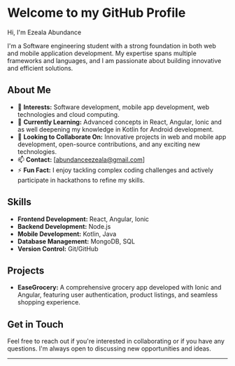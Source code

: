 # Welcome to my GitHub Profile

Hi, I'm Ezeala Abundance

I'm a Software engineering student with a strong foundation in both web and mobile application development. My expertise spans multiple frameworks and languages, and I am passionate about building innovative and efficient solutions.

## About Me

- 👀 **Interests:** Software development, mobile app development, web technologies and cloud computing.
- 🌱 **Currently Learning:** Advanced concepts in React, Angular, Ionic and as well deepening my knowledge in Kotlin for Android development.
- 💞️ **Looking to Collaborate On:** Innovative projects in web and mobile app development, open-source contributions, and any exciting new technologies.
- 📫 **Contact:** [abundanceezeala@gmail.com]
- ⚡ **Fun Fact:** I enjoy tackling complex coding challenges and actively participate in hackathons to refine my skills.

## Skills

- **Frontend Development:** React, Angular, Ionic
- **Backend Development:** Node.js
- **Mobile Development:** Kotlin, Java
- **Database Management:** MongoDB, SQL
- **Version Control:** Git/GitHub

## Projects

- **EaseGrocery:** A comprehensive grocery app developed with Ionic and Angular, featuring user authentication, product listings, and seamless shopping experience.



## Get in Touch

Feel free to reach out if you're interested in collaborating or if you have any questions. I'm always open to discussing new opportunities and ideas.

---

<!---
E-bethel/E-bethel is a ✨ special ✨ repository because its `README.md` (this file) appears on your GitHub profile.
You can click the Preview link to take a look at your changes.
--->

